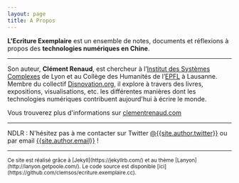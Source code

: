 ```yaml
---
layout: page
title: A Propos
---
```


**L'Ecriture Exemplaire** est un ensemble de notes, documents et réflexions à propos des **technologies numériques en Chine**.

---

Son auteur, **Clément Renaud**, est chercheur à l’[Institut des Systèmes Complexes](https://ixxi.fr) de Lyon et au Collège des Humanités de l’[EPFL](https://epfl.ch) à Lausanne. Membre du collectif [Disnovation.org](https://disnovation.org), il explore à travers des livres, expositions, visualisations, etc. les différentes manières dont les technologies numériques contribuent aujourd'hui à écrire le monde.  

Vous trouverez plus d'informations sur [clementrenaud.com](https://clementrenaud.com/about)

---

NDLR : N'hésitez pas à me contacter sur Twitter <a href="https://twitter.com/{{site.author.twitter}}">@{{site.author.twitter}}</a> ou par email <a href="mailto:{{site.author.email}}">{{site.author.email}}</a> !


---

<small>
Ce site est réalisé grâce à [Jekyll](https://jekyllrb.com/) et au thème [Lanyon](http://lanyon.getpoole.com/). Le code source est disponible [ici](https://github.com/clemsos/ecriture.exemplaire.cc).
</small>
